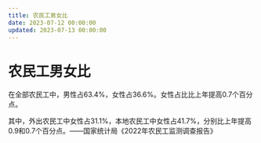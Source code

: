```yaml
---
title: 农民工男女比
date: 2023-07-12 00:00:00
updated: 2023-07-13 00:00:00
---
```



# 农民工男女比


在全部农民工中，男性占63.4%，女性占36.6%。女性占比比上年提高0.7个百分点。

其中，外出农民工中女性占31.1%，本地农民工中女性占41.7%，分别比上年提高0.9和0.7个百分点。——国家统计局《2022年农民工监测调查报告》
